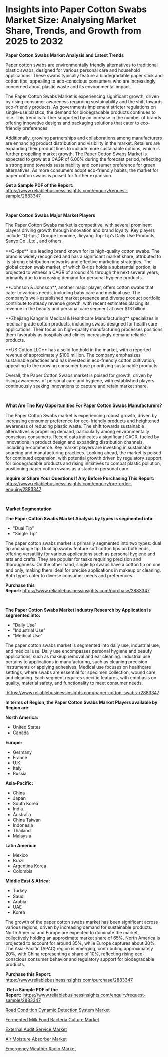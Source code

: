 <p><h1>Insights into Paper Cotton Swabs Market Size: Analysing Market Share, Trends, and Growth from 2025 to 2032</h1></p><p><strong>Paper Cotton Swabs Market Analysis and Latest Trends</strong></p>
<p><p>Paper cotton swabs are environmentally friendly alternatives to traditional plastic swabs, designed for various personal care and household applications. These swabs typically feature a biodegradable paper stick and cotton tips, appealing to eco-conscious consumers who are increasingly concerned about plastic waste and its environmental impact. </p><p>The Paper Cotton Swabs Market is experiencing significant growth, driven by rising consumer awareness regarding sustainability and the shift towards eco-friendly products. As governments implement stricter regulations on single-use plastics, the demand for biodegradable products continues to rise. This trend is further supported by an increase in the number of brands offering innovative designs and packaging solutions that cater to eco-friendly preferences.</p><p>Additionally, growing partnerships and collaborations among manufacturers are enhancing product distribution and visibility in the market. Retailers are expanding their product lines to include more sustainable options, which is further propelling market growth. The Paper Cotton Swabs Market is expected to grow at a CAGR of 6.00% during the forecast period, reflecting a strong trend towards sustainability and consumer preference for green alternatives. As more consumers adopt eco-friendly habits, the market for paper cotton swabs is poised for further expansion.</p></p>
<p><strong>Get a Sample PDF of the Report:&nbsp;</strong> <a href="https://www.reliablebusinessinsights.com/enquiry/request-sample/2883347?utm_campaign=57&utm_medium=2&utm_source=Github&utm_content=ia&utm_term=13032025&utm_id=paper-cotton-swabs">https://www.reliablebusinessinsights.com/enquiry/request-sample/2883347</a></p>
<p>&nbsp;</p>
<p><strong>Paper Cotton Swabs Major Market Players</strong></p>
<p><p>The Paper Cotton Swabs market is competitive, with several prominent players driving growth through innovation and brand loyalty. Key players include "Q-tips," Groupe Lemoine, Jieyang Top-Tip’s Daily Use Products, Sanyo Co., Ltd., and others.</p><p>**Q-tips** is a leading brand known for its high-quality cotton swabs. The brand is widely recognized and has a significant market share, attributed to its strong distribution networks and effective marketing strategies. The global cotton swab market, of which Q-tips holds a substantial portion, is projected to witness a CAGR of around 4% through the next several years, primarily due to increasing demand for personal hygiene products.</p><p>**Johnson & Johnson**, another major player, offers cotton swabs that cater to various needs, including baby care and medical use. The company's well-established market presence and diverse product portfolio contribute to steady revenue growth, with recent estimates placing its revenue in the beauty and personal care segment at over $13 billion.</p><p>**Zhejiang Kangmin Medical & Healthcare Manufacturing** specializes in medical-grade cotton products, including swabs designed for health care applications. Their focus on high-quality manufacturing processes positions them favorably as hospitals and clinics increasingly demand reliable products.</p><p>**US Cotton LLC** has a solid foothold in the market, with a reported revenue of approximately $100 million. The company emphasizes sustainable practices and has invested in eco-friendly cotton cultivation, appealing to the growing consumer base prioritizing sustainable products.</p><p>Overall, the Paper Cotton Swabs market is poised for growth, driven by rising awareness of personal care and hygiene, with established players continuously seeking innovations to capture and retain market share.</p></p>
<p>&nbsp;</p>
<p><strong>What Are The Key Opportunities For Paper Cotton Swabs Manufacturers?</strong></p>
<p><p>The Paper Cotton Swabs market is experiencing robust growth, driven by increasing consumer preference for eco-friendly products and heightened awareness of reducing plastic waste. The shift towards sustainable alternatives is propelling demand, particularly among environmentally conscious consumers. Recent data indicates a significant CAGR, fueled by innovations in product design and expanding distribution channels, including e-commerce. Key market players are investing in sustainable sourcing and manufacturing practices. Looking ahead, the market is poised for continued expansion, with potential growth driven by regulatory support for biodegradable products and rising initiatives to combat plastic pollution, positioning paper cotton swabs as a staple in personal care.</p></p>
<p><strong>Inquire or Share Your Questions If Any Before Purchasing This Report:</strong> <a href="https://www.reliablebusinessinsights.com/enquiry/pre-order-enquiry/2883347?utm_campaign=57&utm_medium=2&utm_source=Github&utm_content=ia&utm_term=13032025&utm_id=paper-cotton-swabs">https://www.reliablebusinessinsights.com/enquiry/pre-order-enquiry/2883347</a></p>
<p>&nbsp;</p>
<p><strong>Market Segmentation</strong></p>
<p><strong>The Paper Cotton Swabs Market Analysis by types is segmented into:</strong></p>
<p><ul><li>"Dual Tip"</li><li>"Single Tip"</li></ul></p>
<p><p>The paper cotton swabs market is primarily segmented into two types: dual tip and single tip. Dual tip swabs feature soft cotton tips on both ends, offering versatility for various applications such as personal hygiene and arts and crafts. They are popular for tasks requiring precision and thoroughness. On the other hand, single tip swabs have a cotton tip on one end only, making them ideal for precise applications in makeup or cleaning. Both types cater to diverse consumer needs and preferences.</p></p>
<p><strong>Purchase this Report:&nbsp;</strong><a href="https://www.reliablebusinessinsights.com/purchase/2883347?utm_campaign=57&utm_medium=2&utm_source=Github&utm_content=ia&utm_term=13032025&utm_id=paper-cotton-swabs">https://www.reliablebusinessinsights.com/purchase/2883347</a></p>
<p>&nbsp;</p>
<p><strong>The Paper Cotton Swabs Market Industry Research by Application is segmented into:</strong></p>
<p><ul><li>"Daily Use"</li><li>"Industrial Use"</li><li>"Medical Use"</li></ul></p>
<p><p>The paper cotton swabs market is segmented into daily use, industrial use, and medical use. Daily use encompasses personal hygiene and beauty applications, such as makeup removal and ear cleaning. Industrial use pertains to applications in manufacturing, such as cleaning precision instruments or applying adhesives. Medical use focuses on healthcare settings, where swabs are essential for specimen collection, wound care, and cleaning. Each segment requires specific features, with emphasis on quality, material safety, and functionality to meet consumer needs.</p></p>
<p><a href="https://www.reliablebusinessinsights.com/paper-cotton-swabs-r2883347?utm_campaign=57&utm_medium=2&utm_source=Github&utm_content=ia&utm_term=13032025&utm_id=paper-cotton-swabs">&nbsp;https://www.reliablebusinessinsights.com/paper-cotton-swabs-r2883347</a></p>
<p><strong>In terms of Region, the Paper Cotton Swabs Market Players available by Region are:</strong></p>
<p>
    <p> <strong> North America: </strong>
        <ul>
            <li>United States</li>
            <li>Canada</li>
        </ul>
        </p> 
    <p> <strong> Europe: </strong>
        <ul>
            <li>Germany</li>
            <li>France</li>
            <li>U.K.</li>
            <li>Italy</li>
            <li>Russia</li>
        </ul>
        </p> 
    <p> <strong> Asia-Pacific: </strong>
        <ul>
            <li>China</li>
            <li>Japan</li>
            <li>South Korea</li>
            <li>India</li>
            <li>Australia</li>
            <li>China Taiwan</li>
            <li>Indonesia</li>
            <li>Thailand</li>
            <li>Malaysia</li>
        </ul>
        </p> 
    <p> <strong> Latin America: </strong>
        <ul>
            <li>Mexico</li>
            <li>Brazil</li>
            <li>Argentina Korea</li>
            <li>Colombia</li>
        </ul>
        </p> 
    <p> <strong> Middle East & Africa: </strong>
        <ul>
            <li>Turkey</li>
            <li>Saudi</li>
            <li>Arabia</li>
            <li>UAE</li>
            <li>Korea</li>
        </ul>
    </p>
    </p>
<p><p>The growth of the paper cotton swabs market has been significant across various regions, driven by increasing demand for sustainable products. North America and Europe are expected to dominate the market, collectively holding an approximate market share of 65%. North America is projected to account for around 35%, while Europe captures about 30%. The Asia-Pacific (APAC) region is emerging, contributing approximately 20%, with China representing a share of 10%, reflecting rising eco-conscious consumer behavior and regulatory support for biodegradable products.</p></p>
<p><strong>Purchase this Report: </strong><a href="https://www.reliablebusinessinsights.com/purchase/2883347?utm_campaign=57&utm_medium=2&utm_source=Github&utm_content=ia&utm_term=13032025&utm_id=paper-cotton-swabs">https://www.reliablebusinessinsights.com/purchase/2883347</a></p>
<p>&nbsp;<strong>Get a Sample PDF of the Report:&nbsp;&nbsp;</strong><a href="https://www.reliablebusinessinsights.com/enquiry/request-sample/2883347?utm_campaign=57&utm_medium=2&utm_source=Github&utm_content=ia&utm_term=13032025&utm_id=paper-cotton-swabs">https://www.reliablebusinessinsights.com/enquiry/request-sample/2883347</a></p>
<p><strong></strong></p>
<p><p><a href="https://github.com/gasikcalbos8/Market-Research-Report-List-1/blob/main/road-condition-dynamic-detection-system-market.md?utm_campaign=57&utm_medium=2&utm_source=Github&utm_content=ia&utm_term=13032025&utm_id=paper-cotton-swabs">Road Condition Dynamic Detection System Market</a></p><p><a href="https://github.com/godekkutero4/Market-Research-Report-List-1/blob/main/fermented-milk-food-bacteria-culture-market.md?utm_campaign=57&utm_medium=2&utm_source=Github&utm_content=ia&utm_term=13032025&utm_id=paper-cotton-swabs">Fermented Milk Food Bacteria Culture Market</a></p><p><a href="https://github.com/dringmurza6r/Market-Research-Report-List-1/blob/main/external-audit-service-market.md?utm_campaign=57&utm_medium=2&utm_source=Github&utm_content=ia&utm_term=13032025&utm_id=paper-cotton-swabs">External Audit Service Market</a></p><p><a href="https://github.com/vaduzunny/Market-Research-Report-List-1/blob/main/air-moisture-absorber-market.md?utm_campaign=57&utm_medium=2&utm_source=Github&utm_content=ia&utm_term=13032025&utm_id=paper-cotton-swabs">Air Moisture Absorber Market</a></p><p><a href="https://github.com/abdhsheila7/Market-Research-Report-List-1/blob/main/emergency-weather-radio-market.md?utm_campaign=57&utm_medium=2&utm_source=Github&utm_content=ia&utm_term=13032025&utm_id=paper-cotton-swabs">Emergency Weather Radio Market</a></p></p>